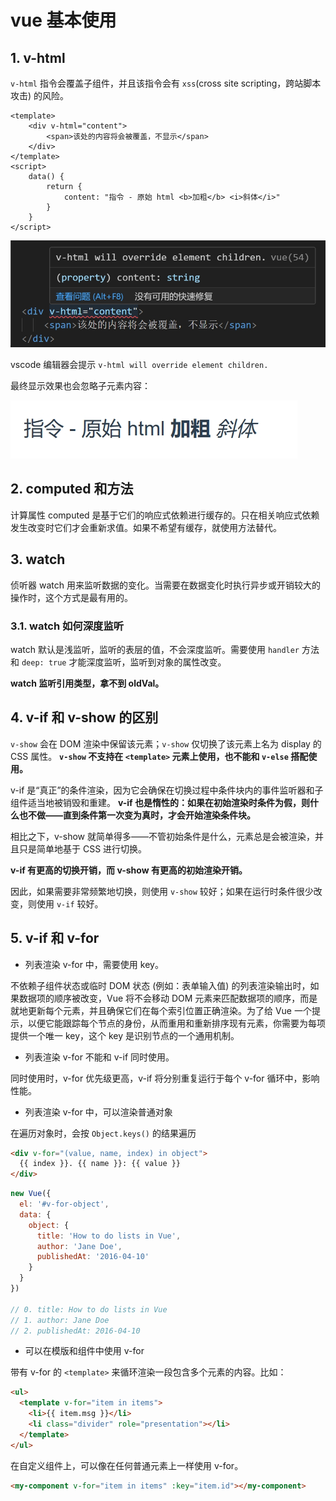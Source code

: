 # vue 基本使用

## 1. v-html

`v-html` 指令会覆盖子组件，并且该指令会有 `xss`(cross site scripting，跨站脚本攻击) 的风险。

```vue
<template>
    <div v-html="content">
        <span>该处的内容将会被覆盖，不显示</span>
    </div>
</template>
<script>
    data() {
        return {
            content: "指令 - 原始 html <b>加粗</b> <i>斜体</i>"
        }
    }
</script>
```

![v-html覆盖子元素vscode提示](./images/v-html.png)

vscode 编辑器会提示 `v-html will override element children.`

最终显示效果也会忽略子元素内容：

![v-html覆盖子元素](./images/v-html2.png)

## 2. computed 和方法

计算属性 computed 是基于它们的响应式依赖进行缓存的。只在相关响应式依赖发生改变时它们才会重新求值。如果不希望有缓存，就使用方法替代。

## 3. watch

侦听器 watch 用来监听数据的变化。当需要在数据变化时执行异步或开销较大的操作时，这个方式是最有用的。

### 3.1. watch 如何深度监听

watch 默认是浅监听，监听的表层的值，不会深度监听。需要使用 `handler` 方法和 `deep: true` 才能深度监听，监听到对象的属性改变。

**watch 监听引用类型，拿不到 oldVal。**

## 4. v-if 和 v-show 的区别

`v-show` 会在 DOM 渲染中保留该元素；`v-show` 仅切换了该元素上名为 display 的 CSS 属性。 **`v-show` 不支持在 `<template>` 元素上使用，也不能和 `v-else` 搭配使用。**

v-if 是“真正”的条件渲染，因为它会确保在切换过程中条件块内的事件监听器和子组件适当地被销毁和重建。 **v-if 也是惰性的：如果在初始渲染时条件为假，则什么也不做——直到条件第一次变为真时，才会开始渲染条件块。**

相比之下，v-show 就简单得多——不管初始条件是什么，元素总是会被渲染，并且只是简单地基于 CSS 进行切换。

**v-if 有更高的切换开销，而 v-show 有更高的初始渲染开销。**

因此，如果需要非常频繁地切换，则使用 `v-show` 较好；如果在运行时条件很少改变，则使用 `v-if` 较好。

## 5. v-if 和 v-for

- 列表渲染 v-for 中，需要使用 key。

不依赖子组件状态或临时 DOM 状态 (例如：表单输入值) 的列表渲染输出时，如果数据项的顺序被改变，Vue 将不会移动 DOM 元素来匹配数据项的顺序，而是就地更新每个元素，并且确保它们在每个索引位置正确渲染。为了给 Vue 一个提示，以便它能跟踪每个节点的身份，从而重用和重新排序现有元素，你需要为每项提供一个唯一 key，这个 key 是识别节点的一个通用机制。

- 列表渲染 v-for 不能和 v-if 同时使用。

同时使用时，v-for 优先级更高，v-if 将分别重复运行于每个 v-for 循环中，影响性能。

- 列表渲染 v-for 中，可以渲染普通对象

在遍历对象时，会按 `Object.keys()` 的结果遍历

```html
<div v-for="(value, name, index) in object">
  {{ index }}. {{ name }}: {{ value }}
</div>
```

```javascript
new Vue({
  el: '#v-for-object',
  data: {
    object: {
      title: 'How to do lists in Vue',
      author: 'Jane Doe',
      publishedAt: '2016-04-10'
    }
  }
})

// 0. title: How to do lists in Vue
// 1. author: Jane Doe
// 2. publishedAt: 2016-04-10
```

- 可以在模版和组件中使用 v-for

带有 v-for 的 `<template>` 来循环渲染一段包含多个元素的内容。比如：

```html
<ul>
  <template v-for="item in items">
    <li>{{ item.msg }}</li>
    <li class="divider" role="presentation"></li>
  </template>
</ul>
```

在自定义组件上，可以像在任何普通元素上一样使用 v-for。

```html
<my-component v-for="item in items" :key="item.id"></my-component>
```